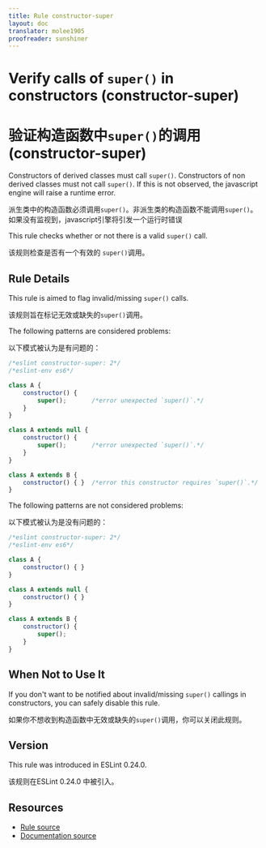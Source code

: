 ```yaml
---
title: Rule constructor-super
layout: doc
translator: molee1905
proofreader: sunshiner
---
```

<!-- Note: No pull requests accepted for this file. See README.md in the root directory for details. -->
# Verify calls of `super()` in constructors (constructor-super)

# 验证构造函数中`super()`的调用 (constructor-super)

Constructors of derived classes must call `super()`.
Constructors of non derived classes must not call `super()`.
If this is not observed, the javascript engine will raise a runtime error.

派生类中的构造函数必须调用`super()`。非派生类的构造函数不能调用`super()`。如果没有监视到，javascript引擎将引发一个运行时错误

This rule checks whether or not there is a valid `super()` call.

该规则检查是否有一个有效的 `super()`调用。

## Rule Details

This rule is aimed to flag invalid/missing `super()` calls.

该规则旨在标记无效或缺失的`super()`调用。

The following patterns are considered problems:

以下模式被认为是有问题的：

```js
/*eslint constructor-super: 2*/
/*eslint-env es6*/

class A {
    constructor() {
        super();       /*error unexpected `super()`.*/
    }
}

class A extends null {
    constructor() {
        super();       /*error unexpected `super()`.*/
    }
}

class A extends B {
    constructor() { }  /*error this constructor requires `super()`.*/
}
```

The following patterns are not considered problems:

以下模式被认为是没有问题的：

```js
/*eslint constructor-super: 2*/
/*eslint-env es6*/

class A {
    constructor() { }
}

class A extends null {
    constructor() { }
}

class A extends B {
    constructor() {
        super();
    }
}
```

## When Not to Use It

If you don't want to be notified about invalid/missing `super()` callings in constructors, you can safely disable this rule.

如果你不想收到构造函数中无效或缺失的`super()`调用，你可以关闭此规则。

## Version

This rule was introduced in ESLint 0.24.0.

该规则在ESLint 0.24.0 中被引入。

## Resources

* [Rule source](https://github.com/eslint/eslint/tree/master/lib/rules/constructor-super.js)
* [Documentation source](https://github.com/eslint/eslint/tree/master/docs/rules/constructor-super.md)
